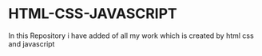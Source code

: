 # HTML-CSS-JAVASCRIPT
In this Repository i have added of all my work which is created by html css and javascript
